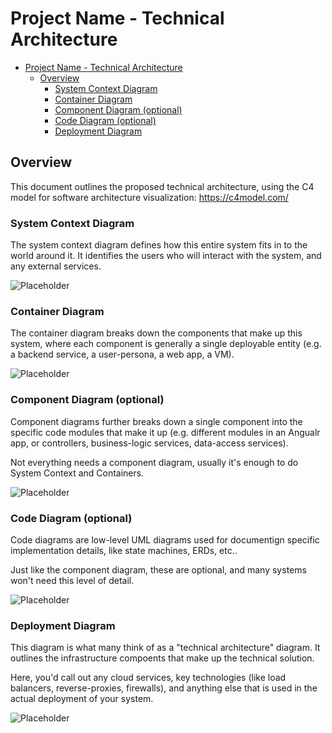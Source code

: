 # Project Name - Technical Architecture

- [Project Name - Technical Architecture](#project-name---technical-architecture)
  - [Overview](#overview)
    - [System Context Diagram](#system-context-diagram)
    - [Container Diagram](#container-diagram)
    - [Component Diagram (optional)](#component-diagram-optional)
    - [Code Diagram (optional)](#code-diagram-optional)
    - [Deployment Diagram](#deployment-diagram)


## Overview
This document outlines the proposed technical architecture, using the C4 model for software architecture visualization: https://c4model.com/ 


### System Context Diagram
The system context diagram defines how this entire system fits in to the world around it. It identifies the users who will interact with the system, and any external services.

![Placeholder](https://via.placeholder.com/500x300)

### Container Diagram
The container diagram breaks down the components that make up this system, where each component is generally a single deployable entity (e.g. a backend service, a user-persona, a web app, a VM). 

![Placeholder](https://via.placeholder.com/500x300)

### Component Diagram (optional)
Component diagrams further breaks down a single component into the specific code modules that make it up (e.g. different modules in an Angualr app, or controllers, business-logic services, data-access services).

Not everything needs a component diagram, usually it's enough to do System Context and Containers.

![Placeholder](https://via.placeholder.com/500x300)

### Code Diagram (optional)
Code diagrams are low-level UML diagrams used for documentign specific implementation details, like state machines, ERDs, etc.. 

Just like the component diagram, these are optional, and many systems won't need this level of detail.

![Placeholder](https://via.placeholder.com/500x300)


### Deployment Diagram
This diagram is what many think of as a "technical architecture" diagram. It outlines the infrastructure compoents that make up the technical solution.

Here, you'd call out any cloud services, key technologies (like load balancers, reverse-proxies, firewalls), and anything else that is used in the actual deployment of your system.

![Placeholder](https://via.placeholder.com/500x300)